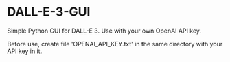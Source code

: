 # DALL-E-3-GUI
Simple Python GUI for DALL-E 3. Use with your own OpenAI API key.

Before use, create file 'OPENAI_API_KEY.txt' in the same directory with your API key in it.
